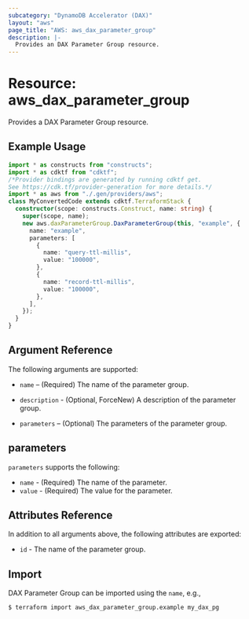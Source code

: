 ```yaml
---
subcategory: "DynamoDB Accelerator (DAX)"
layout: "aws"
page_title: "AWS: aws_dax_parameter_group"
description: |-
  Provides an DAX Parameter Group resource.
---
```


# Resource: aws_dax_parameter_group

Provides a DAX Parameter Group resource.

## Example Usage

```typescript
import * as constructs from "constructs";
import * as cdktf from "cdktf";
/*Provider bindings are generated by running cdktf get.
See https://cdk.tf/provider-generation for more details.*/
import * as aws from "./.gen/providers/aws";
class MyConvertedCode extends cdktf.TerraformStack {
  constructor(scope: constructs.Construct, name: string) {
    super(scope, name);
    new aws.daxParameterGroup.DaxParameterGroup(this, "example", {
      name: "example",
      parameters: [
        {
          name: "query-ttl-millis",
          value: "100000",
        },
        {
          name: "record-ttl-millis",
          value: "100000",
        },
      ],
    });
  }
}

```

## Argument Reference

The following arguments are supported:

* `name` – (Required) The name of the parameter group.

* `description` - (Optional, ForceNew) A description of the parameter group.

* `parameters` – (Optional) The parameters of the parameter group.

## parameters

`parameters` supports the following:

* `name` - (Required) The name of the parameter.
* `value` - (Required) The value for the parameter.

## Attributes Reference

In addition to all arguments above, the following attributes are exported:

* `id` - The name of the parameter group.

## Import

DAX Parameter Group can be imported using the `name`, e.g.,

```
$ terraform import aws_dax_parameter_group.example my_dax_pg
```

<!-- cache-key: cdktf-0.17.0-pre.15 input-a47239e45e8abca9a83d0ad41efc8e22f2d2c8aabb1944b1de56f02163e95c6e -->